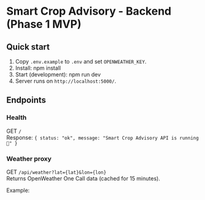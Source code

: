 # Smart Crop Advisory - Backend (Phase 1 MVP)

## Quick start

1. Copy `.env.example` to `.env` and set `OPENWEATHER_KEY`.
2. Install:
    npm install
3. Start (development):
    npm run dev
4. Server runs on `http://localhost:5000/`.

## Endpoints

### Health
GET `/`  
Response: `{ status: "ok", message: "Smart Crop Advisory API is running 🚀" }`

### Weather proxy
GET `/api/weather?lat={lat}&lon={lon}`  
Returns OpenWeather One Call data (cached for 15 minutes).

Example:
